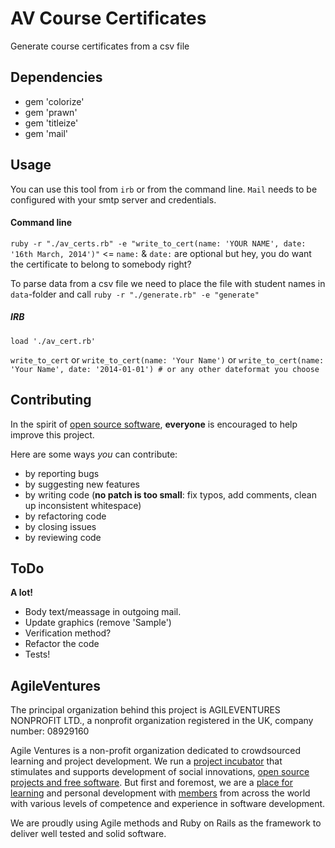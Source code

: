 AV Course Certificates
============
[oo-sw]: http://opensource.org/osd
[support]: http://www.agileventures.org/
[about-us]: http://www.agileventures.org/about-us
[members]: http://www.agileventures.org/users/index

Generate course certificates from a csv file

## Dependencies
* gem 'colorize'
* gem 'prawn'
* gem 'titleize'
* gem 'mail'


## Usage
You can use this tool from `irb` or from the command line. `Mail` needs to be configured with your smtp server and credentials.

#### Command line
`ruby -r "./av_certs.rb" -e "write_to_cert(name: 'YOUR NAME', date: '16th March, 2014')"` <= `name:` & `date:` are optional but hey, you do want the certificate to belong to somebody right?

To parse data from a csv file we need to place the file with student names in `data`-folder and call `ruby -r "./generate.rb" -e "generate"`
##### IRB
`load './av_cert.rb'`

`write_to_cert` or `write_to_cert(name: 'Your Name')` or `write_to_cert(name: 'Your Name', date: '2014-01-01') # or any other dateformat you choose`

## <a name="contributing"></a>Contributing
In the spirit of [open source software][oo-sw], **everyone** is encouraged to help
improve this project.

Here are some ways *you* can contribute:

* by reporting bugs
* by suggesting new features
* by writing code (**no patch is too small**: fix typos, add comments, clean up
  inconsistent whitespace)
* by refactoring code
* by closing issues
* by reviewing code

## ToDo
**A lot!**

* Body text/meassage in outgoing mail.
* Update graphics (remove 'Sample')
* Verification method?
* Refactor the code
* Tests!

## AgileVentures

The principal organization behind this project is AGILEVENTURES NONPROFIT LTD., a nonprofit organization registered in the UK, company number: 08929160

Agile Ventures is a non-profit organization dedicated to crowdsourced learning and project development. We run a [project incubator][support] that stimulates and supports development of social innovations, [open source projects and free software][oo-sw]. But first and foremost, we are a [place for learning][about-us] and personal development with [members][members] from across the world with various levels of competence and experience in software development.

We are proudly using Agile methods and Ruby on Rails as the framework to deliver well tested and solid software.




